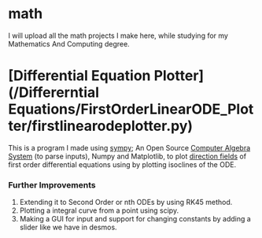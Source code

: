 # math
I will upload all the math projects I make here, while studying for my Mathematics And Computing degree.

# [Differential Equation Plotter](/Differerntial Equations/FirstOrderLinearODE_Plotter/firstlinearodeplotter.py)
This is a program I made using [sympy](https://docs.sympy.org/latest/index.html); An Open Source [Computer Algebra System](https://en.wikipedia.org/wiki/Computer_algebra_system) (to parse inputs), Numpy and Matplotlib, to plot [direction fields](https://ocw.mit.edu/courses/18-03-differential-equations-spring-2010/resources/mit18_03s10_c01/) of first order differential equations using by plotting isoclines of the ODE.

### Further Improvements
1. Extending it to Second Order or nth ODEs by using RK45 method.
2. Plotting a integral curve from a point using scipy.
3. Making a GUI for input and support for changing constants by adding a slider like we have in desmos.
